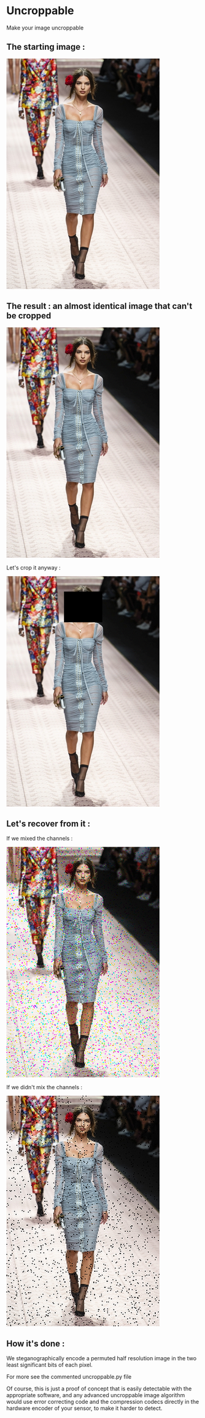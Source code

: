# Uncroppable
Make your image uncroppable

## The starting image :

![Original Image](original.jpg?raw=true "Original")

## The result : an almost identical image that can't be cropped

![Uncroppable Image](uncroppable.png?raw=true "Uncroppable")

Let's crop it anyway :

![Cropped Image](cropped.png?raw=true "cropped.png")

## Let's recover from it : 

If we mixed the channels : 

![Recovered mixed Channel Image](recoveredMixedChannels.png?raw=true "recoveredMixedChannels.png")

If we didn't mix the channels : 

![Recovered Unmixed Channel Image](recoveredUnmixedChannels.png?raw=true "recoveredUnmixedChannels.png")

## How it's done : 

We steganographically encode a permuted half resolution image in the two least significant bits of each pixel.

For more see the commented uncroppable.py file

Of course, this is just a proof of concept that is easily detectable with the appropriate software, and any advanced uncroppable image algorithm would use error correcting code and the compression codecs directly in the hardware encoder of your sensor, to make it harder to detect.
